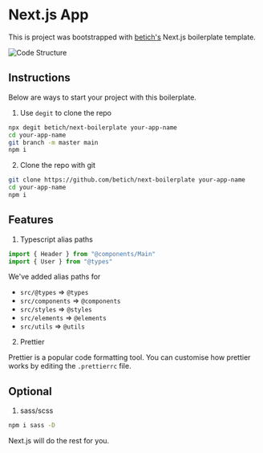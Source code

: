 # Next.js App

This is project was bootstrapped with [betich's](https://github.com/betich/next-boilerplate) Next.js boilerplate template.

![Code Structure](https://user-images.githubusercontent.com/28398789/132000250-328bdc52-2036-4d1c-825c-c23aaff3defa.png)

## Instructions

Below are ways to start your project with this boilerplate.

1. Use `degit` to clone the repo
```bash
npx degit betich/next-boilerplate your-app-name
cd your-app-name
git branch -m master main
npm i
```

2. Clone the repo with git
```bash
git clone https://github.com/betich/next-boilerplate your-app-name
cd your-app-name
npm i
```

## Features

1. Typescript alias paths

```ts
import { Header } from "@components/Main"
import { User } from "@types"
```

We've added alias paths for
- `src/@types` => `@types`
- `src/components` => `@components`
- `src/styles` => `@styles`
- `src/elements` => `@elements`
- `src/utils` => `@utils`

2. Prettier

Prettier is a popular code formatting tool. You can customise how prettier works by editing the `.prettierrc` file.

## Optional

1. sass/scss
```bash
npm i sass -D
```
Next.js will do the rest for you.
